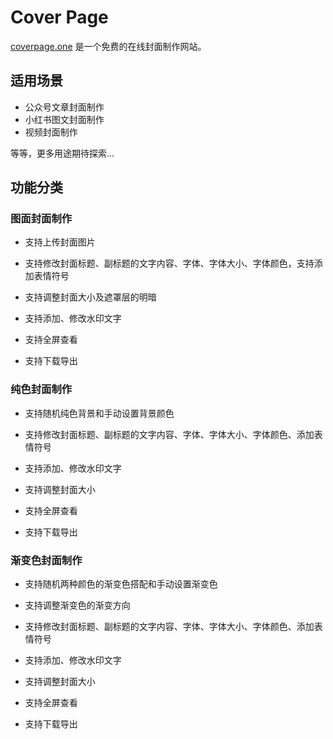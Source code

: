# Cover Page
[coverpage.one](https://www.coverpage.one/) 是一个免费的在线封面制作网站。

## 适用场景

- 公众号文章封面制作
- 小红书图文封面制作
- 视频封面制作

等等，更多用途期待探索…

## 功能分类
### 图面封面制作

- 支持上传封面图片

- 支持修改封面标题、副标题的文字内容、字体、字体大小、字体颜色，支持添加表情符号

- 支持调整封面大小及遮罩层的明暗

- 支持添加、修改水印文字

- 支持全屏查看

- 支持下载导出



### 纯色封面制作

- 支持随机纯色背景和手动设置背景颜色

- 支持修改封面标题、副标题的文字内容、字体、字体大小、字体颜色、添加表情符号

- 支持添加、修改水印文字

- 支持调整封面大小

- 支持全屏查看

- 支持下载导出



### 渐变色封面制作

- 支持随机两种颜色的渐变色搭配和手动设置渐变色

- 支持调整渐变色的渐变方向

- 支持修改封面标题、副标题的文字内容、字体、字体大小、字体颜色、添加表情符号

- 支持添加、修改水印文字

- 支持调整封面大小

- 支持全屏查看

- 支持下载导出

